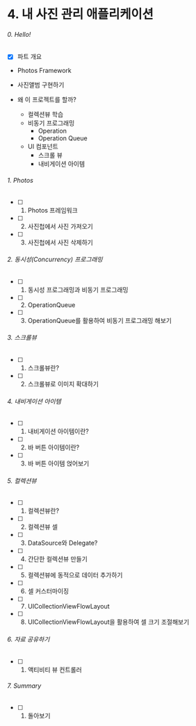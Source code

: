 # 4. 내 사진 관리 애플리케이션  

###### 0. Hello!
* [x] 파트 개요
* Photos Framework
* 사진앨범 구현하기  

* 왜 이 프로젝트를 할까?
  * 컬렉션뷰 학습
  * 비동기 프로그래밍
    * Operation
    * Operation Queue
  * UI 컴포넌트
    * 스크롤 뷰
    * 내비게이션 아이템

###### 1. Photos
* [ ] 1) Photos 프레임워크
* [ ] 2) 사진첩에서 사진 가져오기
* [ ] 3) 사진첩에서 사진 삭제하기

###### 2. 동시성(Concurrency) 프로그래밍
* [ ] 1) 동시성 프로그래밍과 비동기 프로그래밍
* [ ] 2) OperationQueue
* [ ] 3) OperationQueue를 활용하여 비동기 프로그래밍 해보기

###### 3. 스크롤뷰
* [ ] 1) 스크롤뷰란?
* [ ] 2) 스크롤뷰로 이미지 확대하기

###### 4. 내비게이션 아이템
* [ ] 1) 내비게이션 아이템이란?
* [ ] 2) 바 버튼 아이템이란?
* [ ] 3) 바 버튼 아이템 얹어보기

###### 5. 컬렉션뷰
* [ ] 1) 컬렉션뷰란?
* [ ] 2) 컬렉션뷰 셀
* [ ] 3) DataSource와 Delegate?
* [ ] 4) 간단한 컬렉션뷰 만들기
* [ ] 5) 컬렉션뷰에 동적으로 데이터 추가하기
* [ ] 6) 셀 커스터마이징
* [ ] 7) UICollectionViewFlowLayout
* [ ] 8) UICollectionViewFlowLayout을 활용하여 셀 크기 조절해보기

###### 6. 자료 공유하기
* [ ] 1) 액티비티 뷰 컨트롤러

###### 7. Summary
* [ ] 1) 돌아보기